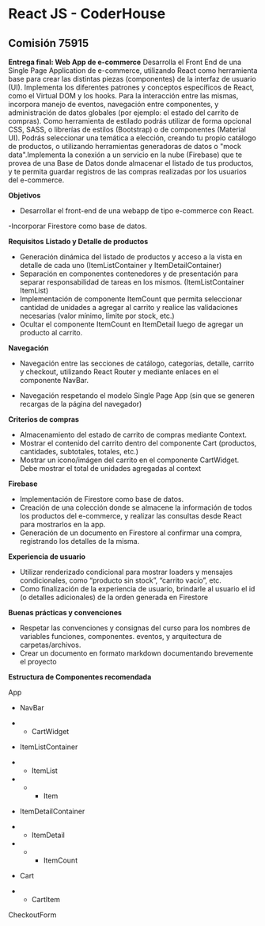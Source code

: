 
# React JS - CoderHouse

  

## Comisión 75915

  

**Entrega final: Web App de e-commerce**
Desarrolla el Front End de una Single Page Application de e-commerce, utilizando React como herramienta base para crear las distintas piezas (componentes) de la interfaz de usuario (UI). Implementa los diferentes patrones y conceptos específicos de React, como el Virtual DOM y los hooks. Para la interacción entre las mismas, incorpora manejo de eventos, navegación entre componentes, y administración de datos globales (por ejemplo: el estado del carrito de compras). Como herramienta de estilado podrás utilizar de forma opcional CSS, SASS, o librerías de estilos (Bootstrap) o de componentes (Material UI). Podrás seleccionar una temática a elección, creando tu propio catálogo de productos, o utilizando herramientas generadoras de datos o "mock data".Implementa la conexión a un servicio en la nube (Firebase) que te provea de una Base de Datos donde almacenar el listado de tus productos, y te permita guardar registros de las compras realizadas por los usuarios del e-commerce.

**Objetivos**
- Desarrollar el front-end de una webapp de tipo e-commerce con React.

-Incorporar Firestore como base de datos.

**Requisitos**
**Listado y Detalle de productos**
- Generación dinámica del listado de productos y acceso a la vista en detalle de cada uno (ItemListContainer y ItemDetailContainer)
- Separación en componentes contenedores y de presentación para separar responsabilidad de tareas en los mismos. (ItemListContainer
ItemList)
- Implementación de componente ItemCount que permita seleccionar cantidad de unidades a agregar al carrito y realice las validaciones necesarias (valor mínimo, límite por stock, etc.)
- Ocultar el componente ItemCount en ItemDetail luego de agregar un producto al carrito.

**Navegación**
- Navegación entre las secciones de catálogo, categorías, detalle, carrito y checkout, utilizando React Router y mediante enlaces en el componente NavBar.

- Navegación respetando el modelo Single Page App (sin que se generen recargas de la página del navegador)

**Criterios de compras**
- Almacenamiento del estado de carrito de compras mediante Context.
- Mostrar el contenido del carrito dentro del componente Cart (productos, cantidades, subtotales, totales, etc.)
- Mostrar un icono/imágen del carrito en el componente CartWidget. Debe mostrar el total de unidades agregadas al context

**Firebase**
- Implementación de Firestore como base de datos.
- Creación de una colección donde se almacene la información de todos los productos del e-commerce, y realizar las consultas desde React para mostrarlos en la app.
- Generación de un documento en Firestore al confirmar una compra, registrando los detalles de la misma.

**Experiencia de usuario**
- Utilizar renderizado condicional para mostrar loaders y mensajes condicionales, como “producto sin stock”, “carrito vacío”, etc.
- Como finalización de la experiencia de usuario, brindarle al usuario el id (o detalles adicionales) de la orden generada en Firestore

**Buenas prácticas y convenciones**
- Respetar las convenciones y consignas del curso para los nombres de variables funciones, componentes. eventos, y arquitectura de carpetas/archivos.
- Crear un documento en formato markdown documentando brevemente el proyecto

**Estructura de Componentes recomendada**

App
- NavBar
- - CartWidget

- ItemListContainer
- - ItemList
- - - Item

- ItemDetailContainer
- - ItemDetail
- - - ItemCount

- Cart
- - CartItem

CheckoutForm